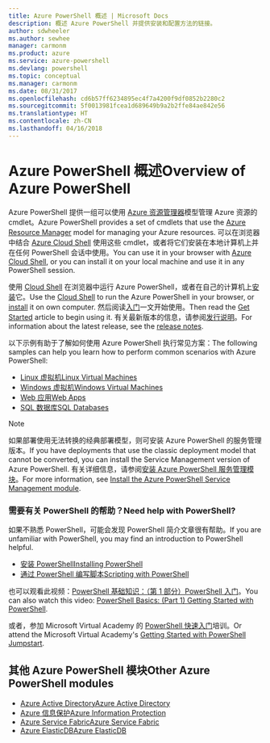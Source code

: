 ```yaml
---
title: Azure PowerShell 概述 | Microsoft Docs
description: 概述 Azure PowerShell 并提供安装和配置方法的链接。
author: sdwheeler
ms.author: sewhee
manager: carmonm
ms.product: azure
ms.service: azure-powershell
ms.devlang: powershell
ms.topic: conceptual
ms.manager: carmonm
ms.date: 08/31/2017
ms.openlocfilehash: cd6b57ff6234895ec4f7a4200f9df0852b2280c2
ms.sourcegitcommit: 5f0013981fcea1d689649b9a2b2ffe84ae842e56
ms.translationtype: HT
ms.contentlocale: zh-CN
ms.lasthandoff: 04/16/2018
---
```

# <a name="overview-of-azure-powershell"></a><span data-ttu-id="b28c3-103">Azure PowerShell 概述</span><span class="sxs-lookup"><span data-stu-id="b28c3-103">Overview of Azure PowerShell</span></span>

<span data-ttu-id="b28c3-104">Azure PowerShell 提供一组可以使用 [Azure 资源管理器](/azure/azure-resource-manager/resource-group-overview)模型管理 Azure 资源的 cmdlet。</span><span class="sxs-lookup"><span data-stu-id="b28c3-104">Azure PowerShell provides a set of cmdlets that use the [Azure Resource Manager](/azure/azure-resource-manager/resource-group-overview) model for managing your Azure resources.</span></span> <span data-ttu-id="b28c3-105">可以在浏览器中结合 [Azure Cloud Shell](/azure/cloud-shell/overview) 使用这些 cmdlet，或者将它们安装在本地计算机上并在任何 PowerShell 会话中使用。</span><span class="sxs-lookup"><span data-stu-id="b28c3-105">You can use it in your browser with [Azure Cloud Shell](/azure/cloud-shell/overview), or you can install it on your local machine and use it in any PowerShell session.</span></span>

<span data-ttu-id="b28c3-106">使用 [Cloud Shell](/azure/cloud-shell/overview) 在浏览器中运行 Azure PowerShell，或者在自己的计算机上[安装](install-azurerm-ps.md)它。</span><span class="sxs-lookup"><span data-stu-id="b28c3-106">Use the [Cloud Shell](/azure/cloud-shell/overview) to run the Azure PowerShell in your browser, or [install](install-azurerm-ps.md) it on own computer.</span></span> <span data-ttu-id="b28c3-107">然后阅读[入门](get-started-azureps.md)一文开始使用。</span><span class="sxs-lookup"><span data-stu-id="b28c3-107">Then read the [Get Started](get-started-azureps.md) article to begin using it.</span></span> <span data-ttu-id="b28c3-108">有关最新版本的信息，请参阅[发行说明](release-notes-azureps.md)。</span><span class="sxs-lookup"><span data-stu-id="b28c3-108">For information about the latest release, see the [release notes](release-notes-azureps.md).</span></span>

<span data-ttu-id="b28c3-109">以下示例有助于了解如何使用 Azure PowerShell 执行常见方案：</span><span class="sxs-lookup"><span data-stu-id="b28c3-109">The following samples can help you learn how to perform common scenarios with Azure PowerShell:</span></span>

* [<span data-ttu-id="b28c3-110">Linux 虚拟机</span><span class="sxs-lookup"><span data-stu-id="b28c3-110">Linux Virtual Machines</span></span>](/azure/virtual-machines/virtual-machines-linux-powershell-samples?toc=/powershell/azure/toc.json)
* [<span data-ttu-id="b28c3-111">Windows 虚拟机</span><span class="sxs-lookup"><span data-stu-id="b28c3-111">Windows Virtual Machines</span></span>](/azure/virtual-machines/virtual-machines-windows-powershell-samples?toc=/powershell/azure/toc.json)
* [<span data-ttu-id="b28c3-112">Web 应用</span><span class="sxs-lookup"><span data-stu-id="b28c3-112">Web Apps</span></span>](/azure/app-service-web/app-service-powershell-samples?toc=/powershell/azure/toc.json)
* [<span data-ttu-id="b28c3-113">SQL 数据库</span><span class="sxs-lookup"><span data-stu-id="b28c3-113">SQL Databases</span></span>](/azure/sql-database/sql-database-powershell-samples?toc=/powershell/azure/toc.json)

> [!NOTE]
> <span data-ttu-id="b28c3-114">如果部署使用无法转换的经典部署模型，则可安装 Azure PowerShell 的服务管理版本。</span><span class="sxs-lookup"><span data-stu-id="b28c3-114">If you have deployments that use the classic deployment model that cannot be converted, you can install the Service Management version of Azure PowerShell.</span></span> <span data-ttu-id="b28c3-115">有关详细信息，请参阅[安装 Azure PowerShell 服务管理模块](/powershell/azure/servicemanagement/install-azure-ps)。</span><span class="sxs-lookup"><span data-stu-id="b28c3-115">For more information, see [Install the Azure PowerShell Service Management module](/powershell/azure/servicemanagement/install-azure-ps).</span></span>


### <a name="need-help-with-powershell"></a><span data-ttu-id="b28c3-116">需要有关 PowerShell 的帮助？</span><span class="sxs-lookup"><span data-stu-id="b28c3-116">Need help with PowerShell?</span></span>

<span data-ttu-id="b28c3-117">如果不熟悉 PowerShell，可能会发现 PowerShell 简介文章很有帮助。</span><span class="sxs-lookup"><span data-stu-id="b28c3-117">If you are unfamiliar with PowerShell, you may find an introduction to PowerShell helpful.</span></span>

* [<span data-ttu-id="b28c3-118">安装 PowerShell</span><span class="sxs-lookup"><span data-stu-id="b28c3-118">Installing PowerShell</span></span>](/powershell/scripting/installing-windows-powershell)
* [<span data-ttu-id="b28c3-119">通过 PowerShell 编写脚本</span><span class="sxs-lookup"><span data-stu-id="b28c3-119">Scripting with PowerShell</span></span>](/powershell/scripting/scripting-with-windows-powershell)

<span data-ttu-id="b28c3-120">也可以观看此视频：[PowerShell 基础知识：（第 1 部分）PowerShell 入门](https://channel9.msdn.com/Blogs/Taste-of-Premier/PowerShellBasicsPart1)。</span><span class="sxs-lookup"><span data-stu-id="b28c3-120">You can also watch this video: [PowerShell Basics: (Part 1) Getting Started with PowerShell](https://channel9.msdn.com/Blogs/Taste-of-Premier/PowerShellBasicsPart1).</span></span>

<span data-ttu-id="b28c3-121">或者，参加 Microsoft Virtual Academy 的 [PowerShell 快速入门](https://mva.microsoft.com/liveevents/powershell-jumpstart)培训。</span><span class="sxs-lookup"><span data-stu-id="b28c3-121">Or attend the Microsoft Virtual Academy's [Getting Started with PowerShell Jumpstart](https://mva.microsoft.com/liveevents/powershell-jumpstart).</span></span>

## <a name="other-azure-powershell-modules"></a><span data-ttu-id="b28c3-122">其他 Azure PowerShell 模块</span><span class="sxs-lookup"><span data-stu-id="b28c3-122">Other Azure PowerShell modules</span></span>

* [<span data-ttu-id="b28c3-123">Azure Active Directory</span><span class="sxs-lookup"><span data-stu-id="b28c3-123">Azure Active Directory</span></span>](/powershell/azure/active-directory/)
* [<span data-ttu-id="b28c3-124">Azure 信息保护</span><span class="sxs-lookup"><span data-stu-id="b28c3-124">Azure Information Protection</span></span>](/powershell/azure/aip/)
* [<span data-ttu-id="b28c3-125">Azure Service Fabric</span><span class="sxs-lookup"><span data-stu-id="b28c3-125">Azure Service Fabric</span></span>](/powershell/azure/service-fabric/)
* [<span data-ttu-id="b28c3-126">Azure ElasticDB</span><span class="sxs-lookup"><span data-stu-id="b28c3-126">Azure ElasticDB</span></span>](/powershell/azure/elasticdbjobs/)
